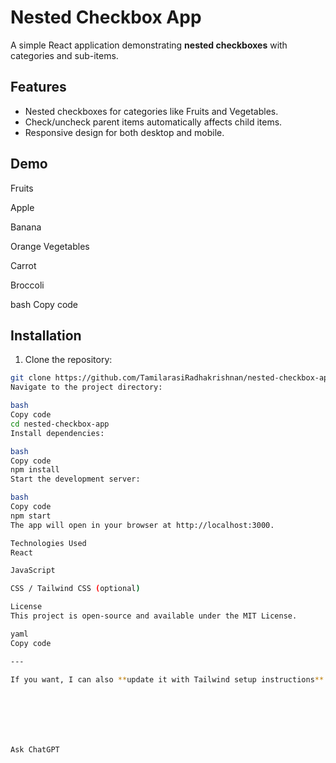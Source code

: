 # Nested Checkbox App

A simple React application demonstrating **nested checkboxes** with categories and sub-items.

## Features

- Nested checkboxes for categories like Fruits and Vegetables.
- Check/uncheck parent items automatically affects child items.
- Responsive design for both desktop and mobile.

## Demo

Fruits

Apple

Banana

Orange
Vegetables

Carrot

Broccoli

bash
Copy code

## Installation

1. Clone the repository:

```bash
git clone https://github.com/TamilarasiRadhakrishnan/nested-checkbox-app.git
Navigate to the project directory:

bash
Copy code
cd nested-checkbox-app
Install dependencies:

bash
Copy code
npm install
Start the development server:

bash
Copy code
npm start
The app will open in your browser at http://localhost:3000.

Technologies Used
React

JavaScript

CSS / Tailwind CSS (optional)

License
This project is open-source and available under the MIT License.

yaml
Copy code

---

If you want, I can also **update it with Tailwind setup instructions** so it’s fully ready once Tailwind is working in your project. Do you want me to do that?







Ask ChatGPT
